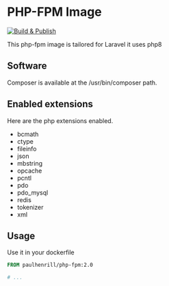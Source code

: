 # PHP-FPM Image

[![Build & Publish](https://github.com/paulhenri-l/php-fpm/actions/workflows/build-publish.yml/badge.svg)](https://github.com/paulhenri-l/php-fpm/actions/workflows/build-publish.yml)

This php-fpm image is tailored for Laravel it uses php8

## Software

Composer is available at the /usr/bin/composer path.

## Enabled extensions

Here are the php extensions enabled.

- bcmath
- ctype
- fileinfo
- json
- mbstring
- opcache
- pcntl
- pdo
- pdo_mysql
- redis
- tokenizer
- xml

## Usage

Use it in your dockerfile

```dockerfile
FROM paulhenrill/php-fpm:2.0

# ...
```
